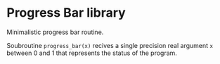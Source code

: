 # Progress Bar library

Minimalistic progress bar routine.

Soubroutine `progress_bar(x)` recives a single precision real argument `x` between 0 and 1 that represents the status of the program.

